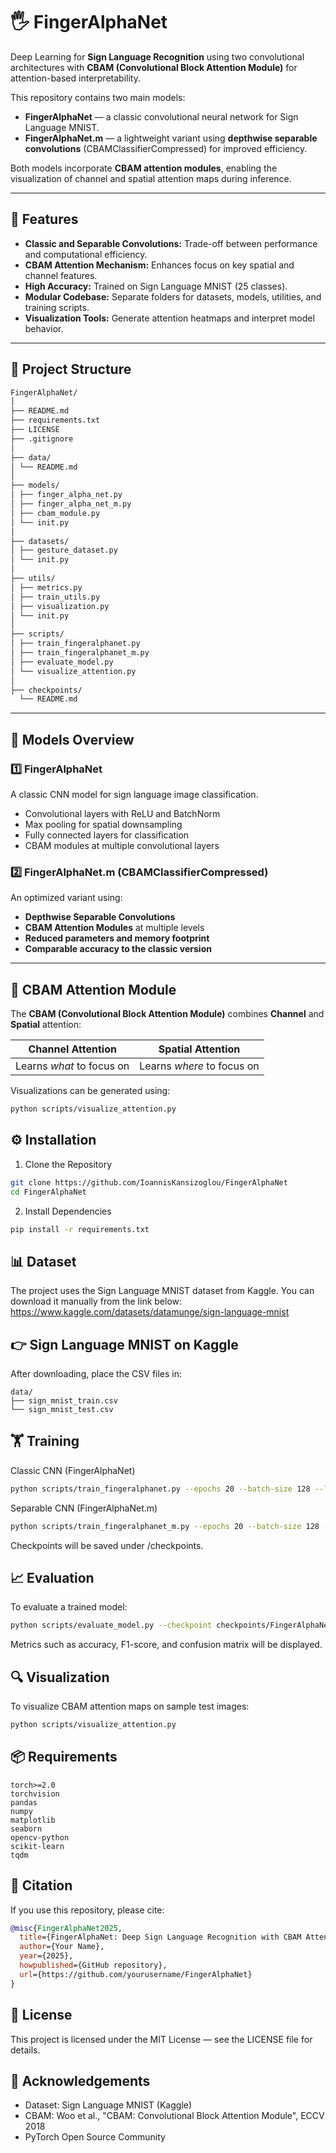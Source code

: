 # 🖐️ FingerAlphaNet

Deep Learning for **Sign Language Recognition** using two convolutional architectures with **CBAM (Convolutional Block Attention Module)** for attention-based interpretability.

This repository contains two main models:
- **FingerAlphaNet** — a classic convolutional neural network for Sign Language MNIST.
- **FingerAlphaNet.m** — a lightweight variant using **depthwise separable convolutions** (CBAMClassifierCompressed) for improved efficiency.

Both models incorporate **CBAM attention modules**, enabling the visualization of channel and spatial attention maps during inference.

---

## 🚀 Features

- **Classic and Separable Convolutions:** Trade-off between performance and computational efficiency.
- **CBAM Attention Mechanism:** Enhances focus on key spatial and channel features.
- **High Accuracy:** Trained on Sign Language MNIST (25 classes).
- **Modular Codebase:** Separate folders for datasets, models, utilities, and training scripts.
- **Visualization Tools:** Generate attention heatmaps and interpret model behavior.

---

## 📂 Project Structure

```markdown
FingerAlphaNet/
│
├── README.md
├── requirements.txt
├── LICENSE
├── .gitignore
│
├── data/
│ └── README.md
│
├── models/
│ ├── finger_alpha_net.py
│ ├── finger_alpha_net_m.py
│ ├── cbam_module.py
│ └── init.py
│
├── datasets/
│ ├── gesture_dataset.py
│ └── init.py
│
├── utils/
│ ├── metrics.py
│ ├── train_utils.py
│ ├── visualization.py
│ └── init.py
│
├── scripts/
│ ├── train_fingeralphanet.py
│ ├── train_fingeralphanet_m.py
│ ├── evaluate_model.py
│ └── visualize_attention.py
│
├── checkpoints/
  └── README.md
```

---

## 🧩 Models Overview

### **1️⃣ FingerAlphaNet**
A classic CNN model for sign language image classification.
- Convolutional layers with ReLU and BatchNorm  
- Max pooling for spatial downsampling  
- Fully connected layers for classification
- CBAM modules at multiple convolutional layers  

### **2️⃣ FingerAlphaNet.m (CBAMClassifierCompressed)**
An optimized variant using:
- **Depthwise Separable Convolutions**  
- **CBAM Attention Modules** at multiple levels  
- **Reduced parameters and memory footprint**  
- **Comparable accuracy to the classic version**

---

## 🧠 CBAM Attention Module

The **CBAM (Convolutional Block Attention Module)** combines **Channel** and **Spatial** attention:

| Channel Attention | Spatial Attention |
|--------------------|------------------|
| Learns *what* to focus on | Learns *where* to focus on |

Visualizations can be generated using:
```bash
python scripts/visualize_attention.py
```

## ⚙️ Installation
1. Clone the Repository
```bash
git clone https://github.com/IoannisKansizoglou/FingerAlphaNet
cd FingerAlphaNet
```

2. Install Dependencies
```bash
pip install -r requirements.txt
```
## 📊 Dataset

The project uses the Sign Language MNIST dataset from Kaggle.
You can download it manually from the link below:
https://www.kaggle.com/datasets/datamunge/sign-language-mnist

## 👉 Sign Language MNIST on Kaggle

After downloading, place the CSV files in:

```text
data/
├── sign_mnist_train.csv
└── sign_mnist_test.csv
```

## 🏋️ Training
Classic CNN (FingerAlphaNet)
```bash
python scripts/train_fingeralphanet.py --epochs 20 --batch-size 128 --lr 1e-3
```

Separable CNN (FingerAlphaNet.m)
```bash
python scripts/train_fingeralphanet_m.py --epochs 20 --batch-size 128 --lr 1e-3
```

Checkpoints will be saved under /checkpoints.

## 📈 Evaluation

To evaluate a trained model:

```bash
python scripts/evaluate_model.py --checkpoint checkpoints/FingerAlphaNetM_epoch20.pth.tar
```

Metrics such as accuracy, F1-score, and confusion matrix will be displayed.

## 🔍 Visualization

To visualize CBAM attention maps on sample test images:

```bash
python scripts/visualize_attention.py
```

## 📦 Requirements
```text
torch>=2.0
torchvision
pandas
numpy
matplotlib
seaborn
opencv-python
scikit-learn
tqdm
```

## 🧾 Citation

If you use this repository, please cite:

```bibtex
@misc{FingerAlphaNet2025,
  title={FingerAlphaNet: Deep Sign Language Recognition with CBAM Attention},
  author={Your Name},
  year={2025},
  howpublished={GitHub repository},
  url={https://github.com/yourusername/FingerAlphaNet}
}
```
## 🧰 License

This project is licensed under the MIT License — see the LICENSE file for details.

## 🌟 Acknowledgements

* Dataset: Sign Language MNIST (Kaggle)
* CBAM: Woo et al., "CBAM: Convolutional Block Attention Module", ECCV 2018
* PyTorch Open Source Community
